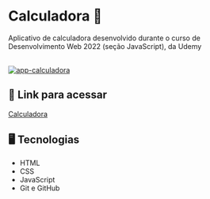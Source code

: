 # Calculadora 🧮

Aplicativo de calculadora desenvolvido durante o curso de Desenvolvimento Web 2022 (seção JavaScript),  da Udemy
<br><br>

<a href="https://enzozsantana.github.io/app-calculadora/" target="_blank">![app-calculadora](https://user-images.githubusercontent.com/89364741/190912917-be95a143-5b25-444a-b0a4-c6e944916f62.png)</a>


## 🔗 Link para acessar

<a href="https://enzozsantana.github.io/app-calculadora/" target="_blank">Calculadora</a>

## 🖥 Tecnologias 

- HTML
- CSS
- JavaScript
- Git e GitHub

